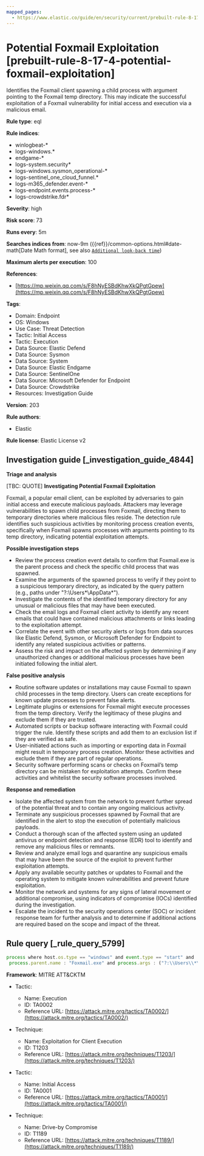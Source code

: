 ```yaml
---
mapped_pages:
  - https://www.elastic.co/guide/en/security/current/prebuilt-rule-8-17-4-potential-foxmail-exploitation.html
---
```


# Potential Foxmail Exploitation [prebuilt-rule-8-17-4-potential-foxmail-exploitation]

Identifies the Foxmail client spawning a child process with argument pointing to the Foxmail temp directory. This may indicate the successful exploitation of a Foxmail vulnerability for initial access and execution via a malicious email.

**Rule type**: eql

**Rule indices**:

* winlogbeat-*
* logs-windows.*
* endgame-*
* logs-system.security*
* logs-windows.sysmon_operational-*
* logs-sentinel_one_cloud_funnel.*
* logs-m365_defender.event-*
* logs-endpoint.events.process-*
* logs-crowdstrike.fdr*

**Severity**: high

**Risk score**: 73

**Runs every**: 5m

**Searches indices from**: now-9m ({{ref}}/common-options.html#date-math[Date Math format], see also [`Additional look-back time`](docs-content://solutions/security/detect-and-alert/create-detection-rule.md#rule-schedule))

**Maximum alerts per execution**: 100

**References**:

* [https://mp.weixin.qq.com/s/F8hNyESBdKhwXkQPgtGpew](https://mp.weixin.qq.com/s/F8hNyESBdKhwXkQPgtGpew)

**Tags**:

* Domain: Endpoint
* OS: Windows
* Use Case: Threat Detection
* Tactic: Initial Access
* Tactic: Execution
* Data Source: Elastic Defend
* Data Source: Sysmon
* Data Source: System
* Data Source: Elastic Endgame
* Data Source: SentinelOne
* Data Source: Microsoft Defender for Endpoint
* Data Source: Crowdstrike
* Resources: Investigation Guide

**Version**: 203

**Rule authors**:

* Elastic

**Rule license**: Elastic License v2

## Investigation guide [_investigation_guide_4844]

**Triage and analysis**

[TBC: QUOTE]
**Investigating Potential Foxmail Exploitation**

Foxmail, a popular email client, can be exploited by adversaries to gain initial access and execute malicious payloads. Attackers may leverage vulnerabilities to spawn child processes from Foxmail, directing them to temporary directories where malicious files reside. The detection rule identifies such suspicious activities by monitoring process creation events, specifically when Foxmail spawns processes with arguments pointing to its temp directory, indicating potential exploitation attempts.

**Possible investigation steps**

* Review the process creation event details to confirm that Foxmail.exe is the parent process and check the specific child process that was spawned.
* Examine the arguments of the spawned process to verify if they point to a suspicious temporary directory, as indicated by the query pattern (e.g., paths under "?:\Users*\AppData\*").
* Investigate the contents of the identified temporary directory for any unusual or malicious files that may have been executed.
* Check the email logs and Foxmail client activity to identify any recent emails that could have contained malicious attachments or links leading to the exploitation attempt.
* Correlate the event with other security alerts or logs from data sources like Elastic Defend, Sysmon, or Microsoft Defender for Endpoint to identify any related suspicious activities or patterns.
* Assess the risk and impact on the affected system by determining if any unauthorized changes or additional malicious processes have been initiated following the initial alert.

**False positive analysis**

* Routine software updates or installations may cause Foxmail to spawn child processes in the temp directory. Users can create exceptions for known update processes to prevent false alerts.
* Legitimate plugins or extensions for Foxmail might execute processes from the temp directory. Verify the legitimacy of these plugins and exclude them if they are trusted.
* Automated scripts or backup software interacting with Foxmail could trigger the rule. Identify these scripts and add them to an exclusion list if they are verified as safe.
* User-initiated actions such as importing or exporting data in Foxmail might result in temporary process creation. Monitor these activities and exclude them if they are part of regular operations.
* Security software performing scans or checks on Foxmail’s temp directory can be mistaken for exploitation attempts. Confirm these activities and whitelist the security software processes involved.

**Response and remediation**

* Isolate the affected system from the network to prevent further spread of the potential threat and to contain any ongoing malicious activity.
* Terminate any suspicious processes spawned by Foxmail that are identified in the alert to stop the execution of potentially malicious payloads.
* Conduct a thorough scan of the affected system using an updated antivirus or endpoint detection and response (EDR) tool to identify and remove any malicious files or remnants.
* Review and analyze email logs and quarantine any suspicious emails that may have been the source of the exploit to prevent further exploitation attempts.
* Apply any available security patches or updates to Foxmail and the operating system to mitigate known vulnerabilities and prevent future exploitation.
* Monitor the network and systems for any signs of lateral movement or additional compromise, using indicators of compromise (IOCs) identified during the investigation.
* Escalate the incident to the security operations center (SOC) or incident response team for further analysis and to determine if additional actions are required based on the scope and impact of the threat.


## Rule query [_rule_query_5799]

```js
process where host.os.type == "windows" and event.type == "start" and
 process.parent.name : "Foxmail.exe" and process.args : ("?:\\Users\\*\\AppData\\*", "\\\\*")
```

**Framework**: MITRE ATT&CKTM

* Tactic:

    * Name: Execution
    * ID: TA0002
    * Reference URL: [https://attack.mitre.org/tactics/TA0002/](https://attack.mitre.org/tactics/TA0002/)

* Technique:

    * Name: Exploitation for Client Execution
    * ID: T1203
    * Reference URL: [https://attack.mitre.org/techniques/T1203/](https://attack.mitre.org/techniques/T1203/)

* Tactic:

    * Name: Initial Access
    * ID: TA0001
    * Reference URL: [https://attack.mitre.org/tactics/TA0001/](https://attack.mitre.org/tactics/TA0001/)

* Technique:

    * Name: Drive-by Compromise
    * ID: T1189
    * Reference URL: [https://attack.mitre.org/techniques/T1189/](https://attack.mitre.org/techniques/T1189/)



